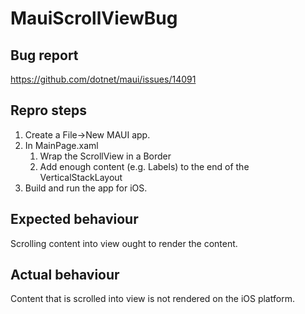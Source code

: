 # MauiScrollViewBug

## Bug report
https://github.com/dotnet/maui/issues/14091

## Repro steps
1. Create a File->New MAUI app.
2. In MainPage.xaml
   1. Wrap the ScrollView in a Border
   2. Add enough content (e.g. Labels) to the end of the VerticalStackLayout
3. Build and run the app for iOS.

## Expected behaviour
Scrolling content into view ought to render the content.

## Actual behaviour
Content that is scrolled into view is not rendered on the iOS platform.